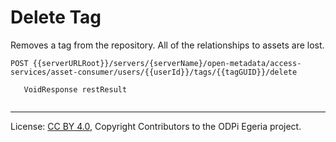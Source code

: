 <!-- SPDX-License-Identifier: CC-BY-4.0 -->
<!-- Copyright Contributors to the ODPi Egeria project. -->


# Delete Tag

Removes a tag from the repository.  All of the relationships to assets are lost.


```
POST {{serverURLRoot}}/servers/{serverName}/open-metadata/access-services/asset-consumer/users/{{userId}}/tags/{{tagGUID}}/delete

   VoidResponse restResult
   
```  

----
License: [CC BY 4.0](https://creativecommons.org/licenses/by/4.0/),
Copyright Contributors to the ODPi Egeria project.